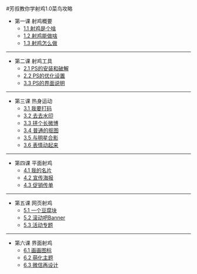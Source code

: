 #芳叔教你学射鸡1.0菜鸟攻略

* 第一课 射鸡概要
	* [1.1 射鸡是个啥](lesson1/whatdesign.md)
	* [1.2 射鸡能做啥](lesson1/whydesign.md)
	* [1.3 射鸡怎么做](lesson1/howdesign.md)	
	
---

* 第二课 射鸡工具
	* [2.1 PS的安装和破解](lesson2/steupps.md)
	* [2.2 PS的优化设置](lesson2/setps.md)
	* [3.3 PS的界面说明](lesson2/uiforps.md)

---

* 第三课 热身运动
	* [3.1 我要打码](lesson3/addlogo.md)
	* [3.2 去去水印](lesson3/delmark.md)
	* [3.3 拼个长微博](lesson3/plusimg.md)
	* [3.4 普通的抠图](lesson3/cutimg.md)
	* [3.5 与明星合影](lesson3/pinimg.md)
	* [3.6 表情动起来](lesson3/gifimg.md)

---

* 第四课 平面射鸡
	* [4.1 我的名片](lesson4/aboutme.md)
	* [4.2 宣传海报](lesson4/poster.md)
	* [4.3 促销传单](lesson4/directmail.md)

---

* 第五课 网页射鸡
	* [5.1 一个豆腐块](lesson5/adimg.md)
	* [5.2 滚动吧Banner](lesson5/banner.md)
	* [5.3 活动专题](lesson5/topic.md)

---

* 第六课 界面射鸡
	* [6.1 画画图标](lesson6/icon.md)
	* [6.2 萌化主题](lesson6/theme.md)
	* [6.3 微信再设计](lesson6/wechat.md)